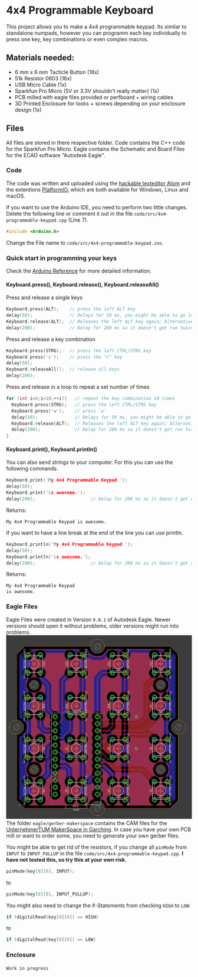 # 4x4 Programmable Keyboard
This project allows you to make a 4x4 programmable keypad. Its similar to standalone numpads, however you can programm each key individually to press one key, key combinations or even complex macros.

## Materials needed:
* 6 mm x 6 mm Tacticle Button (16x)
* 51k Resistor 0603 (16x)
* USB Micro Cable (1x)
* Sparkfun Pro Micro (5V or 3.3V shouldn't really matter) (1x)
* PCB milled with eagle files provided or perfboard + wiring cables
* 3D Printed Enclosure for looks + screws depending on your enclosure design (1x)

## Files
All files are stored in there respective folder. Code contains the C++ code for the Sparkfun Pro Micro. Eagle contains the Schematic and Board Files for the ECAD software "Autodesk Eagle".
### Code
The code was written and uploaded using the [hackable texteditor Atom](https://atom.io/) and the extentions [PlatformIO](https://platformio.org/platformio-ide), which are both available for Windows, Linux and macOS.

If you want to use the Arduino IDE, you need to perform two little changes.
Delete the following line or comment it out in the file `code/src/4x4-programmable-keypad.cpp` (Line 7).
```cpp
#include <Arduino.h>
```
Change the File name to `code/src/4x4-programmable-keypad.ino`.

### Quick start in programming your keys
Check the [Arduino Reference](https://www.arduino.cc/reference/en/language/functions/usb/keyboard/) for more detailed information.
#### Keyboard.press(), Keyboard.release(), Keyboard.releaseAll()
Press and release a single keys
```cpp
Keyboard.press(ALT);    // press the left ALT key
delay(50);              // Delays for 50 ms, you might be able to go lower, but 50 is a good starting point
Keyboard.release(ALT);  // Releases the left ALT key again; Alternatively Keyboard.releaseAll()
delay(200);             // Delay for 200 ms so it doesn't get run twice
```
Press and release a key combination
```cpp
Keyboard.press(STRG);   // press the left CTRL/STRG key
Keyboard.press('c');    // press the "c" key
delay(50);
Keyboard.releaseAll();  // release all keys
delay(200);
```
Press and release in a loop to repeat a set number of times
```cpp
for (int i=0;i<10;++i){   // repeat the key combination 10 times
  Keyboard.press(STRG);   // press the left CTRL/STRG key
  Keyboard.press('w');    // press 'w'
  delay(50);              // Delays for 50 ms, you might be able to go lower, but 50 is a good starting point
  Keyboard.release(ALT);  // Releases the left ALT key again; Alternatively Keyboard.releaseAll()
  delay(200);             // Delay for 200 ms so it doesn't get run twice
}
```
#### Keyboard.print(), Keyboard.println()
You can also send strings to your computer. For this you can use the following commands.
```cpp
Keyboard.print('My 4x4 Programmable Keypad ');
delay(50);
Keyboard.print('is awesome.');
delay(200);                     // Delay for 200 ms so it doesn't get run twice
```
Returns:
```
My 4x4 Programmable Keypad is awesome.
```
If you want to have a line break at the end of the line you can use println.
```cpp
Keyboard.println('My 4x4 Programmable Keypad ');
delay(50);
Keyboard.println('is awesome.');
delay(200);                     // Delay for 200 ms so it doesn't get run twice
```
Returns:
```
My 4x4 Programmable Keypad
is awesome.
```

### Eagle Files
Eagle Files were created in Version `9.0.1` of Autodesk Eagle. Newer versions should open it without problems, older versions might run into problems.
![Boardlayout](/images/boardlayout.png)
The folder `eagle/gerber-makerspace` contains the CAM files for the [UnternehmerTUM MakerSpace in Garching](https://www.maker-space.de). In case you have your own PCB mill or want to order some, you need to generate your own gerber files.

You might be able to get rid of the resistors, if you change all `pinMode` from `INPUT` to `INPUT_PULLUP` in the file `code/src/4x4-programmable-keypad.cpp`. **I have  not tested this, so try this at your own risk.**
```cpp
pinMode(key[0][0], INPUT);
```
to
```cpp
pinMode(key[0][0], INPUT_PULLUP);
```
You might also need to change the if-Statements from checking `HIGH` to `LOW`:
```cpp
if (digitalRead(key[0][0]) == HIGH)
```
to
```cpp
if (digitalRead(key[0][0]) == LOW)
```

### Enclosure
`Work in progress`
